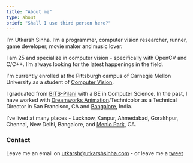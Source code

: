 ```yaml
---
title: "About me"
type: about
brief: "Shall I use third person here?"
---
```

I’m Utkarsh Sinha. I’m a programmer, computer vision researcher, runner, game developer, movie maker and music lover.

I am 25 and specialize in computer vision - specifically with OpenCV and C/C++. I’m always looking for the latest happenings in the field.

I'm currently enrolled at the Pittsburgh campus of Carnegie Mellon University as a student of [Computer Vision](http://www.ri.cmu.edu/MSCV).

I graduated from [BITS-Pilani](http://en.wikipedia.org/wiki/Birla_Institute_of_Technology_and_Science,_Pilani_%E2%80%93_Goa_Campus) with a BE in Computer Science. In the past, I have worked with [Dreamworks Animation](https://en.wikipedia.org/wiki/DreamWorks_Animation)/Technicolor as a Technical Director in San Francisco, CA and [Bangalore](https://en.wikipedia.org/wiki/Bangalore), India.

I’ve lived at many places - Lucknow, Kanpur, Ahmedabad, Gorakhpur, Chennai, New Delhi, Bangalore, and [Menlo Park](https://en.wikipedia.org/wiki/Menlo_Park,_California), CA.

### Contact
Leave me an email on [utkarsh@utkarshsinha.com](mailto:utkarsh@utkarshsinha.com) - or leave me a [tweet](http://twitter.com/utkarshsinha)

